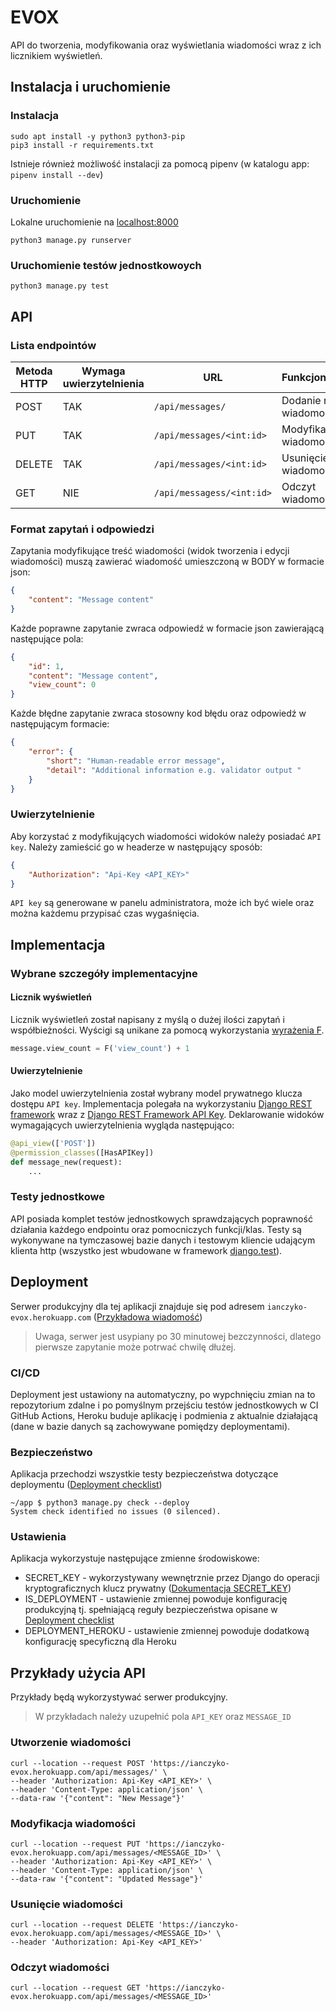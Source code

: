 # EVOX

API do tworzenia, modyfikowania oraz wyświetlania wiadomości wraz z ich licznikiem wyświetleń.

## Instalacja i uruchomienie

### Instalacja

``` shell
sudo apt install -y python3 python3-pip
pip3 install -r requirements.txt
```

Istnieje również możliwość instalacji za pomocą pipenv (w katalogu app: `pipenv install --dev`)

### Uruchomienie

Lokalne uruchomienie na [localhost:8000](http://localhost:8000/)

``` shell
python3 manage.py runserver
```

### Uruchomienie testów jednostkowoych

``` shell
python3 manage.py test
```

## API

### Lista endpointów

| Metoda HTTP   | Wymaga uwierzytelnienia   | URL                       | Funkcjonalność            |
| ------------- | -------------             | -------------             | -------------             |
| POST          | TAK                       | `/api/messages/`          | Dodanie nowej wiadomości  |
| PUT           | TAK                       | `/api/messages/<int:id>`  | Modyfikacja wiadomości    |
| DELETE        | TAK                       | `/api/messages/<int:id>`  | Usunięcie wiadomości      |
| GET           | NIE                       | `/api/messagess/<int:id>` | Odczyt wiadomości         |

### Format zapytań i odpowiedzi

Zapytania modyfikujące treść wiadomości (widok tworzenia i edycji wiadomości) muszą zawierać wiadomość umieszczoną w BODY w formacie json: 

``` json
{
    "content": "Message content"
}
```

Każde poprawne zapytanie zwraca odpowiedź w formacie json zawierającą następujące pola:

``` json
{
    "id": 1,
    "content": "Message content",
    "view_count": 0
}
```

Każde błędne zapytanie zwraca stosowny kod błędu oraz odpowiedź w następującym formacie:

``` json
{
    "error": {
        "short": "Human-readable error message",
        "detail": "Additional information e.g. validator output "
    }
}
```

### Uwierzytelnienie

Aby korzystać z modyfikujących wiadomości widoków należy posiadać `API key`. Należy zamieścić go w headerze w następujący sposób:

``` json
{
    "Authorization": "Api-Key <API_KEY>"
}
```

`API key` są generowane w panelu administratora, może ich być wiele oraz można każdemu przypisać czas wygaśnięcia.

## Implementacja

### Wybrane szczegóły implementacyjne
#### Licznik wyświetleń

Licznik wyświetleń został napisany z myślą o dużej ilości zapytań i współbieżności. Wyścigi są unikane za pomocą wykorzystania [wyrażenia F](https://docs.djangoproject.com/en/3.2/ref/models/expressions/#f-expressions).

```py
message.view_count = F('view_count') + 1
```

#### Uwierzytelnienie

Jako model uwierzytelnienia został wybrany model prywatnego klucza dostępu `API key`. Implementacja polegała na wykorzystaniu [Django REST framework](https://www.django-rest-framework.org/) wraz z [Django REST Framework API Key](https://florimondmanca.github.io/djangorestframework-api-key/). Deklarowanie widoków wymagających uwierzytelnienia wygląda następująco:

```py
@api_view(['POST'])
@permission_classes([HasAPIKey])
def message_new(request):
    ...
```

### Testy jednostkowe

API posiada komplet testów jednostkowych sprawdzających poprawność działania każdego endpointu oraz pomocniczych funkcji/klas. Testy są wykonywane na tymczasowej bazie danych i testowym kliencie udającym klienta http (wszystko jest wbudowane w framework [django.test](https://docs.djangoproject.com/en/3.2/topics/testing/tools/)).

## Deployment

Serwer produkcyjny dla tej aplikacji znajduje się pod adresem `ianczyko-evox.herokuapp.com` ([Przykładowa wiadomość](https://ianczyko-evox.herokuapp.com/api/messages/1))

> Uwaga, serwer jest usypiany po 30 minutowej bezczynności, dlatego pierwsze zapytanie może potrwać chwilę dłużej.

### CI/CD

Deployment jest ustawiony na automatyczny, po wypchnięciu zmian na to repozytorium zdalne i po pomyślnym przejściu testów jednostkowych w CI GitHub Actions, Heroku buduje aplikację i podmienia z aktualnie działającą (dane w bazie danych są zachowywane pomiędzy deploymentami).

### Bezpieczeństwo

Aplikacja przechodzi wszystkie testy bezpieczeństwa dotyczące deploymentu ([Deployment checklist](https://docs.djangoproject.com/en/3.2/howto/deployment/checklist/ ))

``` shell
~/app $ python3 manage.py check --deploy
System check identified no issues (0 silenced).
```

### Ustawienia

Aplikacja wykorzystuje następujące zmienne środowiskowe:

* SECRET_KEY - wykorzystywany wewnętrznie przez Django do operacji kryptograficznych klucz prywatny ([Dokumentacja SECRET_KEY](https://docs.djangoproject.com/en/3.2/ref/settings/#std:setting-SECRET_KEY ))
* IS_DEPLOYMENT - ustawienie zmiennej powoduje konfigurację produkcyjną tj. spełniającą reguły bezpieczeństwa opisane w [Deployment checklist](https://docs.djangoproject.com/en/3.2/howto/deployment/checklist/ )
* DEPLOYMENT_HEROKU - ustawienie zmiennej powoduje dodatkową konfigurację specyficzną dla Heroku 

## Przykłady użycia API

Przykłady będą wykorzystywać serwer produkcyjny.

> W przykładach należy uzupełnić pola `API_KEY` oraz `MESSAGE_ID`

### Utworzenie wiadomości

``` shell
curl --location --request POST 'https://ianczyko-evox.herokuapp.com/api/messages/' \
--header 'Authorization: Api-Key <API_KEY>' \
--header 'Content-Type: application/json' \
--data-raw '{"content": "New Message"}'
```

### Modyfikacja wiadomości

``` shell
curl --location --request PUT 'https://ianczyko-evox.herokuapp.com/api/messages/<MESSAGE_ID>' \
--header 'Authorization: Api-Key <API_KEY>' \
--header 'Content-Type: application/json' \
--data-raw '{"content": "Updated Message"}'
```

### Usunięcie wiadomości

``` shell
curl --location --request DELETE 'https://ianczyko-evox.herokuapp.com/api/messages/<MESSAGE_ID>' \
--header 'Authorization: Api-Key <API_KEY>'
```

### Odczyt wiadomości

```shell
curl --location --request GET 'https://ianczyko-evox.herokuapp.com/api/messages/<MESSAGE_ID>'
```
